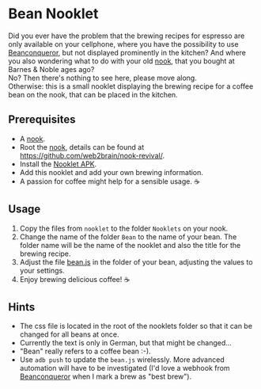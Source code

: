 # Bean Nooklet
Did you ever have the problem that the brewing recipes for espresso are only available on your cellphone, where you have the possibility to use [Beanconqueror](https://github.com/graphefruit/Beanconqueror), but not displayed prominently in the kitchen? And where you also wondering what to do with your old [nook](https://en.wikipedia.org/wiki/Barnes_%26_Noble_Nook_1st_Edition), that you bought at Barnes & Noble ages ago?  
No? Then there's nothing to see here, please move along.  
Otherwise: this is a small nooklet displaying the brewing recipe for a coffee bean on the nook, that can be placed in the kitchen.

## Prerequisites
* A [nook](https://en.wikipedia.org/wiki/Barnes_%26_Noble_Nook_1st_Edition).
* Root the [nook](https://en.wikipedia.org/wiki/Barnes_%26_Noble_Nook_1st_Edition), details can be found at https://github.com/web2brain/nook-revival/.
* Install the [Nooklet APK](https://github.com/web2brain/nook-revival/blob/master/apks/nooklet.apk).
* Add this nooklet and add your own brewing information.
* A passion for coffee might help for a sensible usage. :coffee:

## Usage
1. Copy the files from `nooklet` to the folder `Nooklets` on your nook.
1. Change the name of the folder `Bean` to the name of your bean. The folder name will be the name of the nooklet and also the title for the brewing recipe.
1. Adjust the file [bean.js](Beans/bean.js) in the folder of your bean, adjusting the values to your settings.
1. Enjoy brewing delicious coffee! :coffee:

## Hints
- The css file is located in the root of the nooklets folder so that it can be changed for all beans at once.
- Currently the text is only in German, but that might be changed...
- "Bean" really refers to a coffee bean :-).
- Use `adb push` to update the `bean.js` wirelessly. More advanced automation will have to be investigated (I'd love a webhook from [Beanconqueror](https://github.com/graphefruit/Beanconqueror) when I mark a brew as "best brew").